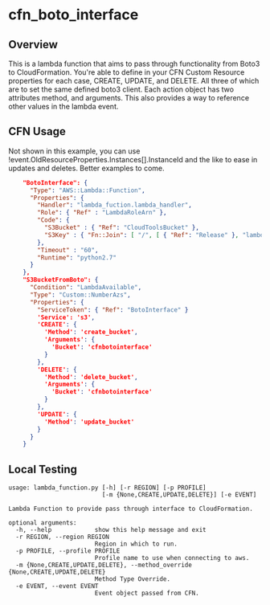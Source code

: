 # cfn_boto_interface

## Overview
This is a lambda function that aims to pass through functionality from Boto3 to CloudFormation. You're able to define in your CFN Custom Resource properties for each case, CREATE, UPDATE, and DELETE. All three of which are to set the same defined boto3 client. Each action object has two attributes method, and arguments. This also provides a way to reference other values in the lambda event.


## CFN Usage
Not shown in this example, you can use !event.OldResourceProperties.Instances[].InstanceId and the like to ease in updates and deletes. Better examples to come.

```json
    "BotoInterface": {
      "Type": "AWS::Lambda::Function",
      "Properties": {
        "Handler": "lambda_fuction.lambda_handler",
        "Role": { "Ref" : "LambdaRoleArn" },
        "Code": {
          "S3Bucket" : { "Ref": "CloudToolsBucket" },
          "S3Key" : { "Fn::Join": [ "/", [ { "Ref": "Release" }, "lambda/boto_interface.zip" ] ] }
        },
        "Timeout" : "60",
        "Runtime": "python2.7"
      }
    },
    "S3BucketFromBoto": {
      "Condition": "LambdaAvailable",
      "Type": "Custom::NumberAzs",
      "Properties": {
        "ServiceToken": { "Ref": "BotoInterface" }
        'Service': 's3',
        'CREATE': {
          'Method': 'create_bucket',
          'Arguments': {
            'Bucket': 'cfnbotointerface'
          }
        },
        'DELETE': {
          'Method': 'delete_bucket',
          'Arguments': {
            'Bucket': 'cfnbotointerface'
          }
        },
        'UPDATE': {
          'Method': 'update_bucket'
        }
      }
    }

```



## Local Testing

```
usage: lambda_function.py [-h] [-r REGION] [-p PROFILE]
                          [-m {None,CREATE,UPDATE,DELETE}] [-e EVENT]

Lambda Function to provide pass through interface to CloudFormation.

optional arguments:
  -h, --help            show this help message and exit
  -r REGION, --region REGION
                        Region in which to run.
  -p PROFILE, --profile PROFILE
                        Profile name to use when connecting to aws.
  -m {None,CREATE,UPDATE,DELETE}, --method_override {None,CREATE,UPDATE,DELETE}
                        Method Type Override.
  -e EVENT, --event EVENT
                        Event object passed from CFN.
```



